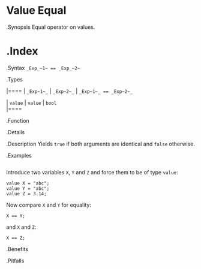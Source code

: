 # Value Equal

.Synopsis
Equal operator on values.

.Index
==

.Syntax
`_Exp_~1~ == _Exp_~2~`

.Types


|====
| `_Exp~1~_`   | `_Exp~2~_` | `_Exp~1~_ == _Exp~2~_` 

| `value`     |  `value`  | `bool`               
|====

.Function

.Details

.Description
Yields `true` if both arguments are identical and `false` otherwise.

.Examples
```rascal-shell
```
Introduce two variables `X`, `Y` and `Z` and force them to be of type `value`:
```rascal-shell,continue
value X = "abc";
value Y = "abc";
value Z = 3.14;
```
Now compare `X` and `Y` for equality:
```rascal-shell,continue
X == Y;
```
and `X` and `Z`:
```rascal-shell,continue
X == Z;
```

.Benefits

.Pitfalls

